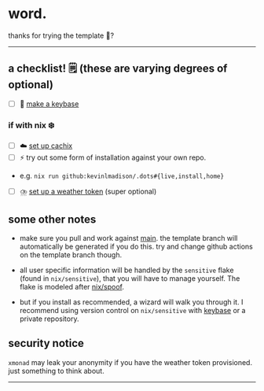 # word.

thanks for trying the template :tada:?

---

## a checklist! :spiral_notepad: (these are varying degrees of optional)

- [ ] :key: [make a keybase](https://keybase.io)

### if with nix :snowflake:

- [ ] :cloud: [set up cachix](https://github.com/kevinlmadison/.dots/blob/template/.github/workflows/cache.yml)
- [ ] :zap: try out some form of installation against your own repo.
- e.g.  `nix run github:kevinlmadison/.dots#{live,install,home}`
- [ ]  :cloud_with_lightning_and_rain:  [set up a weather token](https://github.com/kevinlmadison/.dots/blob/template/nix/home/programs/eww.nix) (super optional)

## some other notes

- make sure you pull and work against [main](https://github.com/kevinlmadison/.dots/compare/main...?expand=1). the template branch will automatically be generated if you do this. try and change github actions on the template branch though.

 - all user specific information will be handled by the `sensitive` flake (found in `nix/sensitive`), that you will have to manage yourself. The flake is modeled after [nix/spoof](https://github.com/kevinlmadison/.dots/blob/template/nix/flake.nix).

 - but if you install as recommended, a wizard will walk you through it. I recommend using version control on `nix/sensitive` with [keybase](https://book.keybase.io/git) or a private repository.

## security notice
`xmonad` may leak your anonymity if you have the weather token provisioned.
just something to think about.

---

